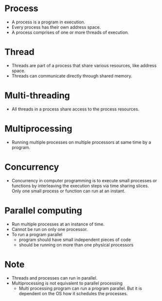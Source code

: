 # Process
- A process is a program in execution.
- Every process has their own address space.
- A process comprises of one or more threads of execution.

# Thread
- Threads are part of a process that share various resources, like address space.
- Threads can communicate directly through shared memory.

# Multi-threading

- All threads in a process share access to the process resources.

# Multiprocessing

- Running multiple processes on multiple processors at same time by a program.

# Concurrency

- Concurrency in computer programming is to execute small processes or functions by interleaving the execution steps via time sharing slices. Only one small process or function can run at an instant.

# Parallel computing

- Run multiple processes at an instance of time.
- Cannot be run on only one processor.
- To run a program parallel
    - program should have small independent pieces of code
    - should be running on more than one physical processors

# Note

- Threads and processes can run in parallel.
- Multiprocessing is not equivalent to parallel processing
    - Multi processing program can run a program parallel. But it is dependent on the OS how it schedules the processes.